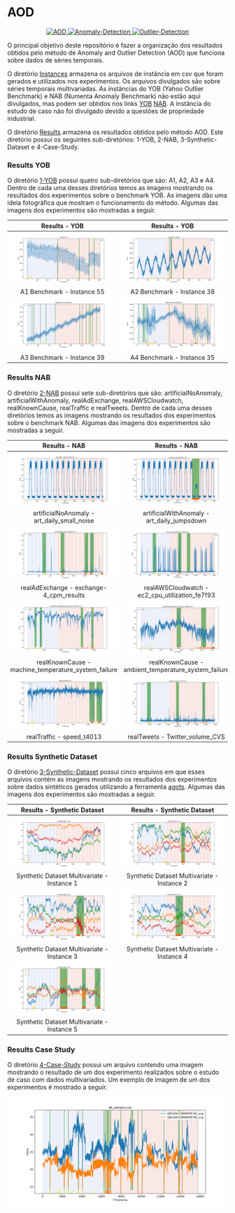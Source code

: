 # AOD

<p align="center">
  <a href="#">
    <img src="https://img.shields.io/badge/AOD-brightgreen.svg" alt="AOD">
  </a>
  <a href="#">
    <img src="https://img.shields.io/badge/Anomaly-Detection-blue.svg" alt="Anomaly-Detection">
  </a>
  <a href="#">
    <img src="https://img.shields.io/badge/Outlier-Detection-orange.svg" alt="Outlier-Detection">
  </a>
</p>

O principal objetivo deste repositório é fazer a organização dos resultados obtidos pelo método de Anomaly and Outlier Detection (AOD) que funciona sobre dados de séries temporais. 

O diretório [Instances](./Instances/) armazena os arquivos de instância em csv que foram gerados e utilizados nos experimentos. Os arquivos divulgados são sobre séries temporais multivariadas. As instâncias do YOB (Yahoo Outlier Benchmark) e NAB (Numenta Anomaly Benchmark) não estão aqui divulgados, mas podem ser obtidos nos links [YOB](https://webscope.sandbox.yahoo.com/catalog.php?datatype=s\&did=70) [NAB](https://github.com/numenta/NAB). A instância do estudo de caso não foi divulgado devido a questões de propriedade industrial. 

O diretório [Results](./Results/) armazena os resultados obtidos pelo método AOD. Este diretório possui os seguintes sub-diretórios: 1-YOB, 2-NAB, 3-Synthetic-Dataset e 4-Case-Study. 

### Results YOB

O diretório [1-YOB](./Results/1-YOB/) possui quatro sub-diretórios que são: A1, A2, A3 e A4. Dentro de cada uma desses diretórios temos as imagens mostrando os resultados dos experimentos sobre o benchmark YOB. As imagens dão uma ideia fotográfica que mostram o funcionamento do método. Algumas das imagens dos experimentos são mostradas a seguir. 

| Results - YOB                                      | Results - YOB                                      |
|:--------------------------------------------------:|:--------------------------------------------------:|
| ![](./Results/1-YOB/A1/plot-real_55.svg)           | ![](./Results/1-YOB/A2/plot-synthetic_38.svg)      |
| A1 Benchmark - Instance 55                         | A2 Benchmark - Instance 38                         |
| ![](./Results/1-YOB/A3/plot-A3Benchmark-TS39.svg)  | ![](./Results/1-YOB/A4/plot-A4Benchmark-TS35.svg)  |
| A3 Benchmark - Instance 39                         | A4 Benchmark - Instance 35                         |

### Results NAB

O diretório [2-NAB](./Results/2-NAB/) possui sete sub-diretórios que são: artificialNoAnomaly, artificialWithAnomaly, realAdExchange, realAWSCloudwatch, realKnownCause, realTraffic e realTweets. Dentro de cada uma desses diretórios temos as imagens mostrando os resultados dos experimentos sobre o benchmark NAB. Algumas das imagens dos experimentos são mostradas a seguir. 

| Results - NAB                                             | Results - NAB                                                   |
|:---------------------------------------------------------:|:---------------------------------------------------------------:|
| ![](./Results/2-NAB/artificialNoAnomaly/plot-art_daily_small_noise.svg) | ![](./Results/2-NAB/artificialWithAnomaly/plot-art_daily_jumpsdown.svg) |
| artificialNoAnomaly - art_daily_small_noise               | artificialWithAnomaly - art_daily_jumpsdown                     |
| ![](./Results/2-NAB/realAdExchange/plot-exchange-4_cpm_results.svg) | ![](./Results/2-NAB/realAWSCloudwatch/plot-ec2_cpu_utilization_fe7f93.svg) |
| realAdExchange - exchange-4_cpm_results                   | realAWSCloudwatch - ec2_cpu_utilization_fe7f93                  |
| ![](./Results/2-NAB/realKnownCause/plot-machine_temperature_system_failure.svg)  | ![](./Results/2-NAB/realKnownCause/plot-ambient_temperature_system_failure.svg)  |
| realKnownCause - machine_temperature_system_failure       | realKnownCause - ambient_temperature_system_failure             |
| ![](./Results/2-NAB/realTraffic/plot-speed_t4013.svg)     | ![](./Results/2-NAB/realTweets/plot-Twitter_volume_CVS.svg)     |
| realTraffic - speed_t4013                                 | realTweets - Twitter_volume_CVS                                 |

### Results Synthetic Dataset

O diretório [3-Synthetic-Dataset](./Results/3-Synthetic-Dataset/) possui cinco arquivos em que esses arquivos contém as imagens mostrando os resultados dos experimentos sobre dados sintéticos gerados utilizando a ferramenta [agots](https://github.com/KDD-OpenSource/agots). Algumas das imagens dos experimentos são mostradas a seguir. 

| Results - Synthetic Dataset                                | Results - Synthetic Dataset                                |
|:----------------------------------------------------------:|:----------------------------------------------------------:|
| ![](./Results/3-Synthetic-Dataset/plot-multivariate-1.svg) | ![](./Results/3-Synthetic-Dataset/plot-multivariate-2.svg) |
| Synthetic Dataset Multivariate - Instance 1                | Synthetic Dataset Multivariate - Instance 2                |
| ![](./Results/3-Synthetic-Dataset/plot-multivariate-3.svg) | ![](./Results/3-Synthetic-Dataset/plot-multivariate-4.svg) |
| Synthetic Dataset Multivariate - Instance 3                | Synthetic Dataset Multivariate - Instance 4                |
| ![](./Results/3-Synthetic-Dataset/plot-multivariate-5.svg) |                                                            |
| Synthetic Dataset Multivariate - Instance 5                |                                                            |

### Results Case Study

O diretório [4-Case-Study](./Results/4-Case-Study/) possui um arquivo contendo uma imagem mostrando o resultado de um dos experimento realizados sobre o estudo de caso com dados multivariados. Um exemplo de imagem de um dos experimentos é mostrado a seguir. 

![](./Results/4-Case-Study/plot-db_sensors.svg)
